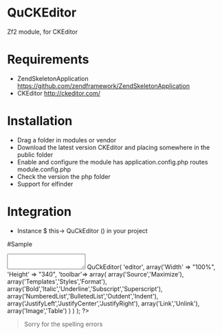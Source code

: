 QuCKEditor
========================

Zf2 module, for CKEditor

Requirements
========================
- ZendSkeletonApplication https://github.com/zendframework/ZendSkeletonApplication
- CKEditor http://ckeditor.com/

Installation
========================
- Drag a folder in modules or vendor
- Download the latest version CKEditor and placing somewhere in the public folder
- Enable and configure the module has application.config.php routes module.config.php
- Check the version the php folder
- Support for elfinder


Integration
========================
- Instance $ this-> QuCkEditor () in your project

#Sample

<textarea id="editor"></textarea>
<?
    $this->QuCkEditor(
        'editor',
            array('Width' => "100%",
                 'Height' => "340",
                 'toolbar'=> array(
                     array('Source','Maximize'),
                     array('Templates','Styles','Format'),
                     array('Bold','Italic','Underline','Subscript','Superscript'),
                     array('NumberedList','BulletedList','Outdent','Indent'),
                     array('JustifyLeft','JustifyCenter','JustifyRight'),
                     array('Link','Unlink'),
                     array('Image','Table')
                 )
            )
    );
?>

> Sorry for the spelling errors


